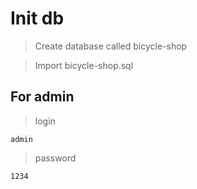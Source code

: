 # Init db

> Create database called bicycle-shop

> Import bicycle-shop.sql

## For admin

> login

```
admin
```

> password

```
1234
```
